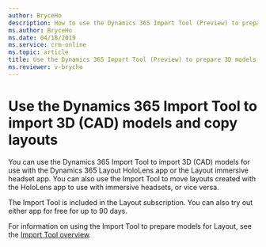```yaml
---
author: BryceHo
description: How to use the Dynamics 365 Import Tool (Preview) to prepare 3D models to work with Dynamics 365 Layout
ms.author: BryceHo
ms.date: 04/18/2019
ms.service: crm-online
ms.topic: article
title: Use the Dynamics 365 Import Tool (Preview) to prepare 3D models to work with Dynamics 365 Layout
ms.reviewer: v-brycho
---
```


# Use the Dynamics 365 Import Tool to import 3D (CAD) models and copy layouts

You can use the Dynamics 365 Import Tool to import 3D (CAD) models for use with the Dynamics 365 Layout HoloLens app or the Layout 
immersive headset app. You can also use the Import Tool to move layouts created with the HoloLens app to use with immersive headsets, 
or vice versa.

The Import Tool is included in the Layout subscription. You can also try out either app for free for up to 90 days.

For information on using the Import Tool to prepare models for Layout, see the 
[Import Tool overview](https://docs.microsoft.com/en-us/dynamics365/mixed-reality/import-tool).
